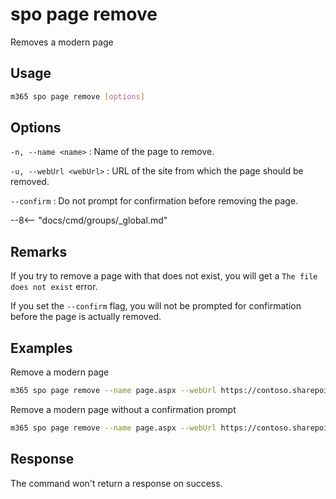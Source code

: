 # spo page remove

Removes a modern page

## Usage

```sh
m365 spo page remove [options]
```

## Options

`-n, --name <name>`
: Name of the page to remove.

`-u, --webUrl <webUrl>`
: URL of the site from which the page should be removed.

`--confirm`
: Do not prompt for confirmation before removing the page.

--8<-- "docs/cmd/groups/_global.md"

## Remarks

If you try to remove a page with that does not exist, you will get a `The file does not exist` error.

If you set the `--confirm` flag, you will not be prompted for confirmation before the page is actually removed.

## Examples

Remove a modern page

```sh
m365 spo page remove --name page.aspx --webUrl https://contoso.sharepoint.com/sites/a-team
```

Remove a modern page without a confirmation prompt

```sh
m365 spo page remove --name page.aspx --webUrl https://contoso.sharepoint.com/sites/a-team --confirm
```

## Response

The command won't return a response on success.
